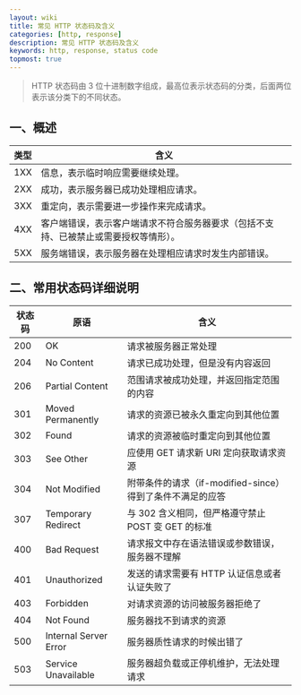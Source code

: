 ```yaml
---
layout: wiki
title: 常见 HTTP 状态码及含义
categories: [http, response]
description: 常见 HTTP 状态码及含义
keywords: http, response, status code
topmost: true
---
```


> HTTP 状态码由 3 位十进制数字组成，最高位表示状态码的分类，后面两位表示该分类下的不同状态。

## 一、概述

类型 | 含义
---  | ---
1XX | 信息，表示临时响应需要继续处理。
2XX | 成功，表示服务器已成功处理相应请求。
3XX | 重定向，表示需要进一步操作来完成请求。
4XX | 客户端错误，表示客户端请求不符合服务器要求（包括不支持、已被禁止或需要授权等情形）。
5XX | 服务端错误，表示服务器在处理相应请求时发生内部错误。

## 二、常用状态码详细说明


状态码 | 原语                  | 含义
---    | ---                   | ---
200    | OK                    | 请求被服务器正常处理
204    | No Content            | 请求已成功处理，但是没有内容返回
206    | Partial Content       | 范围请求被成功处理，并返回指定范围的内容
301    | Moved Permanently     | 请求的资源已被永久重定向到其他位置
302    | Found                 | 请求的资源被临时重定向到其他位置
303    | See Other             | 应使用 GET 请求新 URI 定向获取请求资源
304    | Not Modified          | 附带条件的请求（if-modified-since）得到了条件不满足的应答
307    | Temporary Redirect    | 与 302 含义相同，但严格遵守禁止 POST 变 GET 的标准
400    | Bad Request           | 请求报文中存在语法错误或参数错误，服务器不理解
401    | Unauthorized          | 发送的请求需要有 HTTP 认证信息或者认证失败了
403    | Forbidden             | 对请求资源的访问被服务器拒绝了
404    | Not Found             | 服务器找不到请求的资源
500    | Internal Server Error | 服务器质性请求的时候出错了
503    | Service Unavailable   | 服务器超负载或正停机维护，无法处理请求



























































